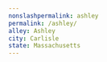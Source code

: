 ```yaml
---
﻿nonslashpermalink: ashley
permalink: /ashley/
alley: Ashley
city: Carlisle
state: Massachusetts
---
```

